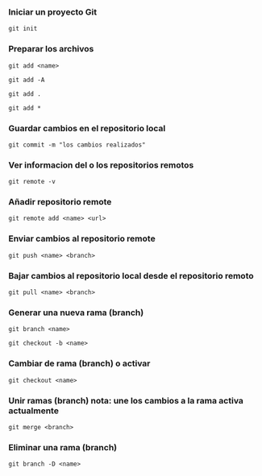 ### Iniciar un proyecto Git

```shell
git init
```

### Preparar los archivos

```shell
git add <name>
```
```shell
git add -A
```

```shell
git add .
```

```shell
git add *
```

### Guardar cambios en el repositorio local

```shell
git commit -m "los cambios realizados"
```

### Ver informacion del o los repositorios remotos

```shell
git remote -v
```

### Añadir repositorio remote 

```shell
git remote add <name> <url>
```

### Enviar cambios al repositorio remote

```shell
git push <name> <branch>
```

### Bajar cambios al repositorio local desde el repositorio remoto

```shell
git pull <name> <branch>
```

### Generar una nueva rama (branch)

```shell
git branch <name>
```

```shell
git checkout -b <name>
```
### Cambiar de rama (branch) o activar

```shell
git checkout <name>
```

### Unir ramas (branch) nota: une los cambios a la rama activa actualmente

```shell
git merge <branch>
```

### Eliminar una rama (branch)

```shell
git branch -D <name>
```
